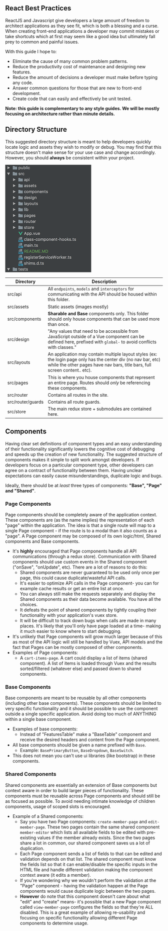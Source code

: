 ## React Best Practices
ReactJS and Javascript give developers a large amount of freedom to architect applications as they see fit, which is both a blessing and a curse.
When creating front-end applications a developer may commit mistakes or take shortcuts which at first may seem like a good idea but ultimately
fall prey to common and painful issues.

With this guide I hope to:
* Eliminate the cause of many common problem patterns.
* Reduce the productivity cost of maintenance and designing new features.
* Reduce the amount of decisions a developer must make before typing any code. 
* Answer common questions for those that are new to front-end development.
* Create code that can easily and effectively be unit tested.

**Note: this guide is complementary to any style guides. We will be mostly focusing on architecture rather than minute details.**

## Directory Structure
This suggested directory structure is meant to help developers quickly locate logic and assets they wish to modify or debug.
You may find that this structure doesn't make sense for your use case and change accordingly. However, you should 
**always** be consistent within your project.
 
![directory structure](directories.png)

| Directory  | Description |
| ------------- | ------------- |
| src/api |  All `endpoints`, `models` and `interceptors` for communicating with the API should be housed within this folder.|
| src/assets  |Static assets (images mostly) |
| src/components | **Sharable and Base** components only. This folder should only house components that can be used more than once.
| src/design | "Any values that need to be accessible from JavaScript outside of a Vue component can be defined here, prefixed with `global-` to avoid conflicts with classes." |
| src/layouts | An application may contain multiple layout styles (ex: the login page only has the center div (no nav bar, etc) while the other pages have nav bars, title bars, full screen content.. etc).|
| src/pages | This is where you house components that represent an entire page. Routes should *only* be referencing these components. |
| src/router | Contains all routes in the site.|
| src/router/guards | Contains all route guards.|
| src/store | The main redux store + submodules are contained here.|

## Components
Having clear set definitions of component types and an easy understanding of their functionality significantly lowers
the cognitive cost of debugging and speeds up the creation of new functionality. The suggested structure of components makes it simple to split work amongst developers. If developers focus on a particular
component type, other developers can agree on a contract of functionality between them. Having unclear expectations can easily 
cause misunderstandings, duplicate logic and bugs. 

Ideally, there should be at _least_ three types of components: **"Base", "Page" and "Shared"**.

### Page Components

Page components should be completely aware of the application context. 
These components are (as the name implies) the representation of each "page" within the application.
The idea is that a single route will map to a single Page component - if the route is to a modal than it also counts as a "page".
A Page component may be composed of its own logic/html, Shared components and Base components.

* It's **highly** encouraged that Page components handle all API communications (through a redux store). Communication with Shared components should use custom events in the Shared component ("onSave", "onUpdate", etc). There are a lot of reasons to do this:
  * Shared components are never guaranteed to be used only once per page, this could cause duplicate/wasteful API calls.
  * It's easier to optimize API calls in the Page component- you can for example cache results or get an entire list at once.
   * You can always still make the requests separately and display the Shared components as their data become available. You have all the choices.
  * It defeats the point of shared components by tightly coupling their functionality with your application's vuex store.
  * It will be difficult to track down bugs when calls are made in many places. It's likely that you'll only have page loaded at a time- making it much easier to know where to start debugging.
 * It's unlikely that Page components will grow much larger because of this as most of the API logic will still be handled by Vuex, API models and the fact that Pages can be mostly composed of other components.
* Examples of Page components:
  * A `cart-items-page`. A cart could display a list of items (shared component). A list of items is loaded through Vuex and the results sorted/filtered (whatever else) and passed down to shared components.

### Base Components
Base components are meant to be reusable by all other components (including other base components). These components should be limited to very specific functionality and it should be possible to use the component outside a single specific application. Avoid doing too much of ANYTHING within a single base component.

* Examples of base components:
  * Instead of "FeaturesTable" make a "BaseTable" component and receive the desired headers and content from the Page component.
* All base components should be given a name prefixed with `Base`.
  * Example: `BasePrimaryButton`, `BaseDropdown`, `BaseSwitch`.
* This does not mean you can't use ui libraries (like bootstrap) in these components.

### Shared Components
Shared components are essentially an extension of Base components but context aware in order to build larger pieces of functionality. These components must be reusable across Page components and should still be as focused as possible. To avoid needing intimate knowledge of children components, usage of scoped slots is encouraged.

* Example of a Shared components:
  * Say you have two Page components: `create-member-page` and `edit-member-page`. These two pages contain the same shared component `member-editor` which lists all available fields to be edited with pre-existing values if the member already exists. Since the two pages share a lot in common, our shared component saves us a lot of duplication. 
  * Each Page component sends a list of fields to that can be edited and validation depends on that list. The shared component must know the fields list so that it can enable/disable the specific inputs in the HTML file and handle different validation making the component context aware (it edits a member).
  * If you're wondering why we wouldn't perform the validation at the "Page" component - 
  having the validation happen at the Page components would cause duplicate logic between the two pages.
  * **However** do note that this component doesn't care about what "edit" and "create" means- it's possible that a new Page component called `view-member-page` configures the fields so that they're ALL disabled. This is a great example of allowing re-usability and focusing on specific functionality allowing different Page components to determine usage.
